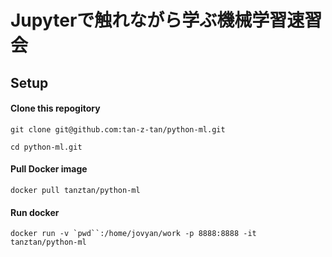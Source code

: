 # Jupyterで触れながら学ぶ機械学習速習会


## Setup

#### Clone this repogitory
`git clone git@github.com:tan-z-tan/python-ml.git`

`cd python-ml.git`

#### Pull Docker image
`docker pull tanztan/python-ml`

#### Run docker
```
docker run -v `pwd``:/home/jovyan/work -p 8888:8888 -it tanztan/python-ml
```
